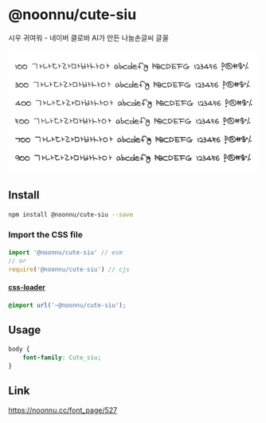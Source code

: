 # @noonnu/cute-siu

시우 귀여워 - 네이버 클로바 AI가 만든 나눔손글씨 글꼴

![example](./example.png)

## Install

```bash
npm install @noonnu/cute-siu --save
```

### Import the CSS file

```js
import '@noonnu/cute-siu' // esm
// or
require('@noonnu/cute-siu') // cjs
```

#### [css-loader](https://github.com/webpack-contrib/css-loader)

```css
@import url('~@noonnu/cute-siu');
```

## Usage

```css
body {
    font-family: Cute_siu;
}
```

## Link

https://noonnu.cc/font_page/527
